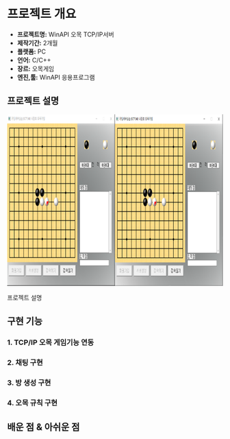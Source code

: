 # 프로젝트 개요

* **프로젝트명:** WinAPI 오목 TCP/IP서버 
* **제작기간:** 2개월
* **플랫폼:** PC
* **언어:** C/C++
* **장르:** 오목게임
* **엔진,툴:** WinAPI 응용프로그램

## 프로젝트 설명

  <img src="./images/sample.PNG" width="700" height="400">

<p align="justify">
프로젝트 설명
</p>

## 구현 기능

### 1. TCP/IP 오목 게임기능 연동
### 2. 채팅 구현
### 3. 방 생성 구현
### 4. 오목 규칙 구현

## 배운 점 & 아쉬운 점

<p align="justify">

</p>


